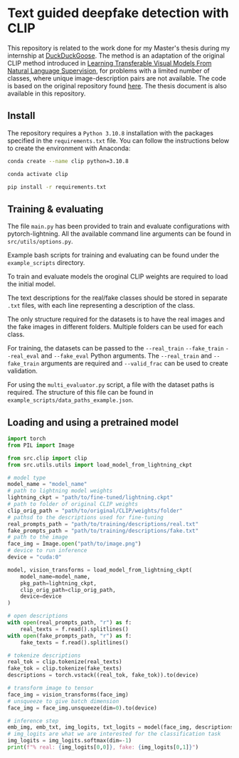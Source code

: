 # Text guided deepfake detection with CLIP

This repository is related to the work done for my Master's thesis during my internship at <a href="https://www.duckduckgoose.ai/">DuckDuckGoose</a>. The method is an adaptation of the original CLIP method introduced in [Learning Transferable Visual Models From Natural Language Supervision](https://arxiv.org/abs/2103.00020), for problems with a limited number of classes, where unique image-description pairs are not available. The code is based on the original repository found <a href="https://github.com/openai/CLIP">here</a>. The thesis document is also available in this repository.

## Install
The repository requires a `Python 3.10.8` installation with the packages specified in the `requirements.txt` file.
You can follow the instructions below to create the environment with Anaconda:

```bash
conda create --name clip python=3.10.8

conda activate clip

pip install -r requirements.txt
```

## Training & evaluating

The file `main.py` has been provided to train and evaluate configurations with pytorch-lightning. All the available command line arguments can be found in `src/utils/options.py`.

Example bash scripts for training and evaluating can be found under the `example_scripts` directory.

To train and evaluate models the oroginal CLIP weights are required to load the initial model.

The text descriptions for the real/fake classes should be stored in separate `.txt` files, with each line representing a description of the class.

The only structure required for the datasets is to have the real images and the fake images in different folders. Multiple folders can be used for each class.

For training, the datasets can be passed to the `--real_train` `--fake_train` `--real_eval` and `--fake_eval` Python arguments. The `--real_train` and `--fake_train` arguments are required and `--valid_frac` can be used to create validation.

For using the `multi_evaluator.py` script, a file with the dataset paths is required. The structure of this file can be found in `example_scripts/data_paths_example.json`.


## Loading and using a pretrained model

```python
import torch
from PIL import Image

from src.clip import clip
from src.utils.utils import load_model_from_lightning_ckpt

# model type
model_name = "model_name"
# path to lightning model weights
lightning_ckpt = "path/to/fine-tuned/lightning.ckpt"
# path to folder of original CLIP weights
clip_orig_path = "path/to/original/CLIP/weights/folder" 
# pathsd to the descriptions used for fine-tuning
real_prompts_path = "path/to/training/descriptions/real.txt"
fake_prompts_path = "path/to/training/descriptions/fake.txt"
# path to the image
face_img = Image.open("path/to/image.png")
# device to run inference
device = "cuda:0"

model, vision_transforms = load_model_from_lightning_ckpt(
    model_name=model_name,
    pkg_path=lightning_ckpt,
    clip_orig_path=clip_orig_path,
    device=device
)

# open descriptions
with open(real_prompts_path, "r") as f:
    real_texts = f.read().splitlines()
with open(fake_prompts_path, "r") as f:
    fake_texts = f.read().splitlines()

# tokenize descriptions
real_tok = clip.tokenize(real_texts)
fake_tok = clip.tokenize(fake_texts)
descriptions = torch.vstack((real_tok, fake_tok)).to(device)

# transform image to tensor
face_img = vision_transforms(face_img)
# unsqueeze to give batch dimension
face_img = face_img.unsqueeze(dim=0).to(device)

# inference step
emb_img, emb_txt, img_logits, txt_logits = model(face_img, descriptions)
# img_logits are what we are interested for the classification task
img_logits = img_logits.softmax(dim=-1)
print(f"% real: {img_logits[0,0]}, fake: {img_logits[0,1]}")
```
